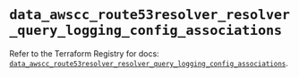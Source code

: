# `data_awscc_route53resolver_resolver_query_logging_config_associations`

Refer to the Terraform Registry for docs: [`data_awscc_route53resolver_resolver_query_logging_config_associations`](https://registry.terraform.io/providers/hashicorp/awscc/0.70.0/docs/data-sources/route53resolver_resolver_query_logging_config_associations).
